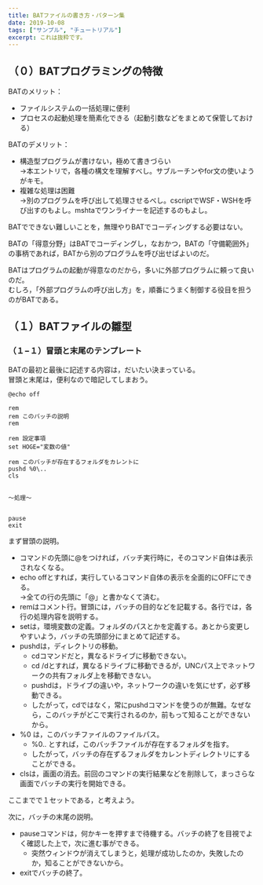 ```yaml
---
title: BATファイルの書き方・パターン集
date: 2019-10-08
tags: ["サンプル", "チュートリアル"]
excerpt: これは抜粋です。
---
```


## （０）BATプログラミングの特徴

BATのメリット：  
- ファイルシステムの一括処理に便利  
- プロセスの起動処理を簡素化できる（起動引数などをまとめて保管しておける）  

BATのデメリット：  
- 構造型プログラムが書けない，極めて書きづらい   
 →本エントリで，各種の構文を理解すべし。サブルーチンやfor文の使いようがキモ。  
- 複雑な処理は困難   
 →別のプログラムを呼び出して処理させるべし。cscriptでWSF・WSHを呼び出すのもよし。mshtaでワンライナーを記述するのもよし。  

BATでできない難しいことを，無理やりBATでコーディングする必要はない。  

BATの「得意分野」はBATでコーディングし，なおかつ，BATの「守備範囲外」の事柄であれば，BATから別のプログラムを呼び出せばよいのだ。  

BATはプログラムの起動が得意なのだから，多いに外部プログラムに頼って良いのだ。  
むしろ，「外部プログラムの呼び出し方」を，順番にうまく制御する役目を担うのがBATである。  

## （１）BATファイルの雛型

### （１−１）冒頭と末尾のテンプレート
BATの最初と最後に記述する内容は，だいたい決まっている。  
冒頭と末尾は，便利なので暗記してしまおう。  

~~~dos
@echo off

rem
rem このバッチの説明
rem

rem 設定事項
set HOGE="変数の値"

rem このバッチが存在するフォルダをカレントに
pushd %0\..
cls


〜処理〜


pause
exit
~~~

まず冒頭の説明。
- コマンドの先頭に@をつければ，バッチ実行時に，そのコマンド自体は表示されなくなる。
- echo offとすれば，実行しているコマンド自体の表示を全面的にOFFにできる。  
  →全ての行の先頭に「@」と書かなくて済む。
- remはコメント行。冒頭には，バッチの目的などを記載する。各行では，各行の処理内容を説明する。
- setは，環境変数の定義。フォルダのパスとかを定義する。あとから変更しやすいよう，バッチの先頭部分にまとめて記述する。
- pushdは，ディレクトリの移動。 
  - cdコマンドだと，異なるドライブに移動できない。
  - cd /dとすれば，異なるドライブに移動できるが，UNCパス上でネットワークの共有フォルダ上を移動できない。
  - pushdは，ドライブの違いや，ネットワークの違いを気にせず，必ず移動できる。
  - したがって，cdではなく，常にpushdコマンドを使うのが無難。なぜなら，このバッチがどこで実行されるのか，前もって知ることができないから。
- %0 は，このバッチファイルのファイルパス。 
  - %0\.. とすれば，このバッチファイルが存在するフォルダを指す。
  - したがって，バッチの存在ずるフォルダをカレントディレクトリにすることができる。
- clsは，画面の消去。前回のコマンドの実行結果などを削除して，まっさらな画面でバッチの実行を開始できる。

ここまでで１セットである，と考えよう。

次に，バッチの末尾の説明。  

- pauseコマンドは，何かキーを押すまで待機する。バッチの終了を目視でよく確認した上で，次に進む事ができる。 
  - 突然ウィンドウが消えてしまうと，処理が成功したのか，失敗したのか，知ることができないから。
- exitでバッチの終了。





